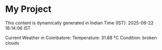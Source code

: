 # My Project

This content is dynamically generated in Indian Time (IST): 2025-09-22 16:14:06 IST


Current Weather in Coimbatore:
Temperature: 31.88 °C
Condition: broken clouds
